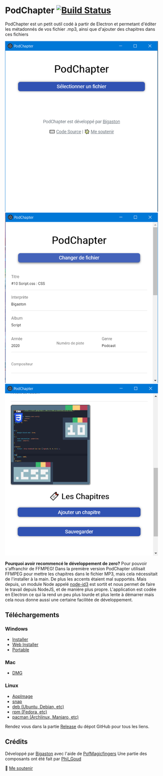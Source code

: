 # PodChapter [![Build Status](https://travis-ci.org/Bigaston/podchapter.svg?branch=master)](https://travis-ci.org/Bigaston/podchapter)

PodChapter est un petit outil codé à partir de Electron et permetant d'éditer les métadonnés de vos fichier .mp3, ainsi que d'ajouter des chapitres dans ces fichiers

![Choix du fichier](./img/1.png) ![Edition des métadonnés](./img/2.png) ![Ajout d'une cover ou de chapitres](./img/3.png)

**Pourquoi avoir recommencé le développement de zero?**
Pour pouvoir s'affranchir de FFMPEG! Dans la première version PodChapter utilisait FFMPEG pour mettre les chapitres dans le fichier MP3, mais cela nécessitait de l'installer à la main. De plus les accents étaient mal supportés. Mais depuis, un module Node appelé [node-id3](npmjs.org/package/node-id3) est sortit et nous permet de faire le travail depuis NodeJS, et de manière plus propre.
L'application est codée en Electron ce qui la rend un peu plus lourde et plus lente à démarrer mais cela nous donne aussi une certaine facilitée de développement.

## Téléchargements

<!--RELEASE_LINKS_START-->

### Windows

- [Installer](https://github.com/Bigaston/podchapter/releases/download/v2.2.3/PodChapter-Setup-2.2.3.exe)
- [Web Installer](https://github.com/Bigaston/podchapter/releases/download/v2.2.3/PodChapter-Web-Setup-2.2.3.exe)
- [Portable](https://github.com/Bigaston/podchapter/releases/download/v2.2.3/PodChapter-2.2.3.exe)

### Mac

- [DMG](https://github.com/Bigaston/podchapter/releases/download/v2.2.3/PodChapter-2.2.3.dmg)

### Linux

- [AppImage](https://github.com/Bigaston/podchapter/releases/download/v2.2.3/PodChapter-2.2.3.AppImage)
- [snap](https://github.com/Bigaston/podchapter/releases/download/v2.2.3/podchapter-2.2.3.snap)
- [deb (Ubuntu, Debian, etc)](https://github.com/Bigaston/podchapter/releases/download/v2.2.3/podchapter-2.2.3.deb)
- [rpm (Fedora, etc)](https://github.com/Bigaston/podchapter/releases/download/v2.2.3/podchapter-2.2.3.x86_64.deb)
- [pacman (Archlinux, Manjaro, etc)](https://github.com/Bigaston/podchapter/releases/download/v2.2.3/podchapter-2.2.3.pacman)

<!--RELEASE_LINKS_END-->

Rendez vous dans la partie [Release](https://github.com/Bigaston/podchapter/releases/latest) du dépot GitHub pour tous les liens.

## Crédits
Développé par [Bigaston](https://twitter.com/Bigaston) avec l'aide de [PofMagicfingers](https://twitter.com/PofMagicfingers/)
Une partie des composants ont été fait par [Phil_Goud](https://twitter.com/Phil_Goud)

💸 [Me soutenir](https://utip.io/bigaston)
